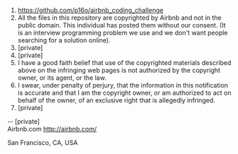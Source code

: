 1. <https://github.com/p16o/airbnb_coding_challenge>
2. All the files in this repository are copyrighted by Airbnb and not in the public domain. This individual has posted them without our consent. (It is an interview programming problem we use and we don't want people searching for a solution online).
3. [private]
4. [private]
5. I have a good faith belief that use of the copyrighted materials described above on the infringing web pages is not authorized by the copyright owner, or its agent, or the law.
6. I swear, under penalty of perjury, that the information in this notification is accurate and that I am the copyright owner, or am authorized to act on behalf of the owner, of an exclusive right that is allegedly infringed.
7. [private]

--
[private]<br>
Airbnb.com <http://airbnb.com/>

San Francisco, CA, USA
